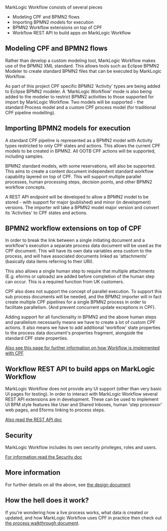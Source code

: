 MarkLogic Workflow consists of several pieces

- Modeling CPF and BPMN2 flows
- Importing BPMN2 models for execution
- BPMN2 Workflow extensions on top of CPF
- Workflow REST API to build apps on MarkLogic Workflow

## Modeling CPF and BPMN2 flows

Rather than develop a custom modeling tool, MarkLogic Workflow makes use of the BPMN2 XML standard. This allows tools
such as Eclipse BPMN2 Modeler to create standard BPMN2 files that can be executed by MarkLogic Workflow.

As part of this project CPF specific BPMN2 'Activity' types are being added to Eclipse BPMN2 modeler. A 'MarkLogic Workflow'
mode is also being added to the modeler to restrict BPMN2 activities to those supported for import by MarkLogic Workflow.
Two models will be supported - the standard Process model and a custom CPF process model (for traditional CPF pipeline modelling).

## Importing BPMN2 models for execution

A standard CPF pipeline is represented as a BPMN2 model with Activity types restricted to only CPF states and actions.
This allows the current CPF models to be created in BPMN2. All OOTB CPF actions will be supported, including samples.

BPMN2 standard models, with some reservations, will also be supported. This aims to create a content document independent
standard workflow capability layered on top of CPF. This will support multiple parallel processes, human processing steps,
decision points, and other BPMN2 workflow concepts.

A REST API endpoint will be developed to allow a BPMN2 model to be stored - with support for major (published) and
minor (in development) versions. The importer will take a BPMN2 model major version and convert its 'Activities' to CPF
states and actions.

## BPMN2 workflow extensions on top of CPF

In order to break the link between a single initiating document and a workflow's execution a separate process data document
will be used as the CPF document. This will have its own data variables area custom to the process, and will have
associated documents linked as 'attachments' (basically data items referring to their URI).

This also allows a single human step to require that multiple attachments (E.g. eforms or uploads) are added before
completion of the human step can occur. This is a required function from UK customers.

CPF also does not support the concept of parallel execution. To support this sub process documents will be needed, and
the BPMN2 importer will in fact create multiple CPF pipelines for a single BPMN2 process in order to facilitate
parallelism. (And prevent concurrent update exceptions in CPF).

Adding support for all functionality in BPMN2 and the above human steps and parallelism necessarily means we have
to create a lot of custom CPF actions. It also means we have to add additional 'workflow' state properties to the
process data document's properties fragment, alongside the standard CPF state properties.

[Also see this page for further information on how Workflow is implemented with CPF](WEEDS.md)

## Workflow REST API to build apps on MarkLogic Workflow

MarkLogic Workflow does not provide any UI support (other than very basic UI pages for testing). In order to interact
with MarkLogic Workflow several REST API extensions are in development. These can be used to implement UI BPM style
features like User and Shared Inboxes, human 'step processor' web pages, and Eforms linking to process steps.

[Also read the REST API doc](RESTAPI.md)

## Security

MarkLogic Workflow includes its own security privileges, roles and users.

[For information read the Security doc](SECURITY.md)

## More information

For further details on all the above, see [the design document](DESIGN.md)

## How the hell does it work?

If you're wondering how a live process works, what data is created or updated, and how MarkLogic Workflow uses CPF
in practice then check out [the process walkthrough document](PROCESS-WALKTHROUGH.md).
